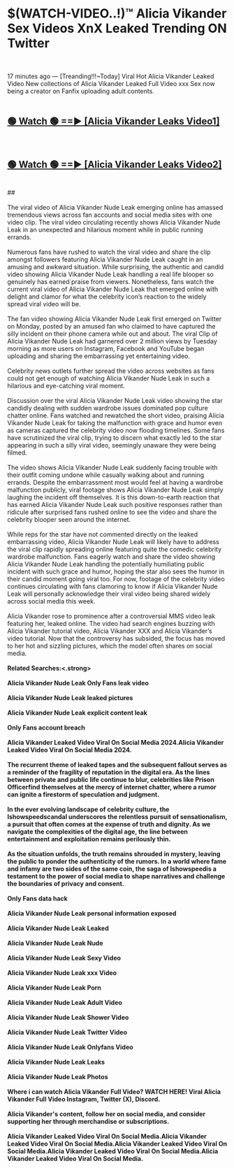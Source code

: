 # $(WATCH-VIDEO..!)™ Alicia Vikander Sex Videos XnX Leaked Trending ON Twitter<br>
<br>

17 minutes ago — [Treanding!!!~Today] Viral Hot Alicia Vikander Leaked Video New collections of Alicia Vikander Leaked Full Video xxx Sex now being a creator on Fanfix uploading adult contents.
<br>
 <br>

##  <a href="https://best2vid.blogspot.com?title=Alicia_Vikander">🟢 Watch 🟢 ==► [Alicia Vikander Leaks Video1]</a><br>
  <br>

##  <a href="https://best2vid.blogspot.com?title=Alicia_Vikander">🟢 Watch 🟢 ==► [Alicia Vikander Leaks Video2]</a><br>
  <br>
  ##
  <br>
  <br>
The viral video of Alicia Vikander Nude Leak emerging online has amassed tremendous views across fan accounts and social media sites with one video clip. The viral video circulating recently shows Alicia Vikander Nude Leak in an unexpected and hilarious moment while in public running errands.
<br><br>
Numerous fans have rushed to watch the viral video and share the clip amongst followers featuring Alicia Vikander Nude Leak caught in an amusing and awkward situation. While surprising, the authentic and candid video showing Alicia Vikander Nude Leak handling a real life blooper so genuinely has earned praise from viewers. Nonetheless, fans watch the current viral video of Alicia Vikander Nude Leak that emerged online with delight and clamor for what the celebrity icon’s reaction to the widely spread viral video will be.
<br><br>
The fan video showing Alicia Vikander Nude Leak first emerged on Twitter on Monday, posted by an amused fan who claimed to have captured the silly incident on their phone camera while out and about. The viral Clip of Alicia Vikander Nude Leak had garnered over 2 million views by Tuesday morning as more users on Instagram, Facebook and YouTube began uploading and sharing the embarrassing yet entertaining video.
<br><br>
Celebrity news outlets further spread the video across websites as fans could not get enough of watching Alicia Vikander Nude Leak in such a hilarious and eye-catching viral moment.
<br><br>
Discussion over the viral Alicia Vikander Nude Leak video showing the star candidly dealing with sudden wardrobe issues dominated pop culture chatter online. Fans watched and rewatched the short video, praising Alicia Vikander Nude Leak for taking the malfunction with grace and humor even as cameras captured the celebrity video now flooding timelines. Some fans have scrutinized the viral clip, trying to discern what exactly led to the star appearing in such a silly viral video, seemingly unaware they were being filmed.
<br><br>
The video shows Alicia Vikander Nude Leak suddenly facing trouble with their outfit coming undone while casually walking about and running errands. Despite the embarrassment most would feel at having a wardrobe malfunction publicly, viral footage shows Alicia Vikander Nude Leak simply laughing the incident off themselves. It is this down-to-earth reaction that has earned Alicia Vikander Nude Leak such positive responses rather than ridicule after surprised fans rushed online to see the video and share the celebrity blooper seen around the internet.
<br><br>
While reps for the star have not commented directly on the leaked embarrassing video, Alicia Vikander Nude Leak will likely have to address the viral clip rapidly spreading online featuring quite the comedic celebrity wardrobe malfunction. Fans eagerly watch and share the video showing Alicia Vikander Nude Leak handling the potentially humiliating public incident with such grace and humor, hoping the star also sees the humor in their candid moment going viral too. For now, footage of the celebrity video continues circulating with fans clamoring to know if Alicia Vikander Nude Leak will personally acknowledge their viral video being shared widely across social media this week.
<br><br>
Alicia Vikander rose to prominence after a controversial MMS video leak featuring her, leaked online. The video had search engines buzzing with Alicia Vikander tutorial video, Alicia Vikander XXX and Alicia Vikander’s video tutorial. Now that the controversy has subsided, the focus has moved to her hot and sizzling pictures, which the model often shares on social media.
<br><br>
<strong>Related Searches:<.strong>
<br><br>
Alicia Vikander Nude Leak Only Fans leak video
<br><br>
Alicia Vikander Nude Leak leaked pictures
<br><br>
Alicia Vikander Nude Leak explicit content leak
<br><br>
Only Fans account breach
<br><br>
Alicia Vikander Leaked Video Viral On Social Media 2024.Alicia Vikander Leaked Video Viral On Social Media 2024.
<br><br>
The recurrent theme of leaked tapes and the subsequent fallout serves as a reminder of the fragility of reputation in the digital era. As the lines between private and public life continue to blur, celebrities like Prison Officerfind themselves at the mercy of internet chatter, where a rumor can ignite a firestorm of speculation and judgment.
<br><br>
In the ever evolving landscape of celebrity culture, the Ishowspeedscandal underscores the relentless pursuit of sensationalism, a pursuit that often comes at the expense of truth and dignity. As we navigate the complexities of the digital age, the line between entertainment and exploitation remains perilously thin.
<br><br>
As the situation unfolds, the truth remains shrouded in mystery, leaving the public to ponder the authenticity of the rumors. In a world where fame and infamy are two sides of the same coin, the saga of Ishowspeedis a testament to the power of social media to shape narratives and challenge the boundaries of privacy and consent.
<br><br>
Only Fans data hack
<br><br>
Alicia Vikander Nude Leak personal information exposed
<br><br>
Alicia Vikander Nude Leak Leaked
<br><br>
Alicia Vikander Nude Leak Nude
<br><br>
Alicia Vikander Nude Leak Sexy Video
<br><br>
Alicia Vikander Nude Leak xxx Video
<br><br>
Alicia Vikander Nude Leak Porn
<br><br>
Alicia Vikander Nude Leak Adult Video
<br><br>
Alicia Vikander Nude Leak Shower Video
<br><br>
Alicia Vikander Nude Leak Twitter Video
<br><br>
Alicia Vikander Nude Leak Onlyfans Video
<br><br>
Alicia Vikander Nude Leak Leaks
<br><br>
Alicia Vikander Nude Leak Photos
<br><br>
Where i can watch Alicia Vikander Full Video? WATCH HERE! Viral Alicia Vikander Full Video Instagram, Twitter (X), Discord.
<br><br>
Alicia Vikander's content, follow her on social media, and consider supporting her through merchandise or subscriptions.
<br><br>
Alicia Vikander Leaked Video Viral On Social Media.Alicia Vikander Leaked Video Viral On Social Media.Alicia Vikander Leaked Video Viral On Social Media.Alicia Vikander Leaked Video Viral On Social Media.Alicia Vikander Leaked Video Viral On Social Media.